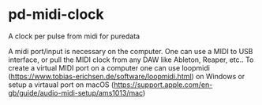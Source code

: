# pd-midi-clock
A clock per pulse from midi for puredata

A midi port/input is necessary on the computer. One can use a MIDI to USB interface, or pull the MIDI clock from any DAW like Ableton, Reaper, etc..
To create a virtual MIDI port on a computer one can use loopmidi (https://www.tobias-erichsen.de/software/loopmidi.html) on Windows
or setup a virtaual port on macOS (https://support.apple.com/en-gb/guide/audio-midi-setup/ams1013/mac)
